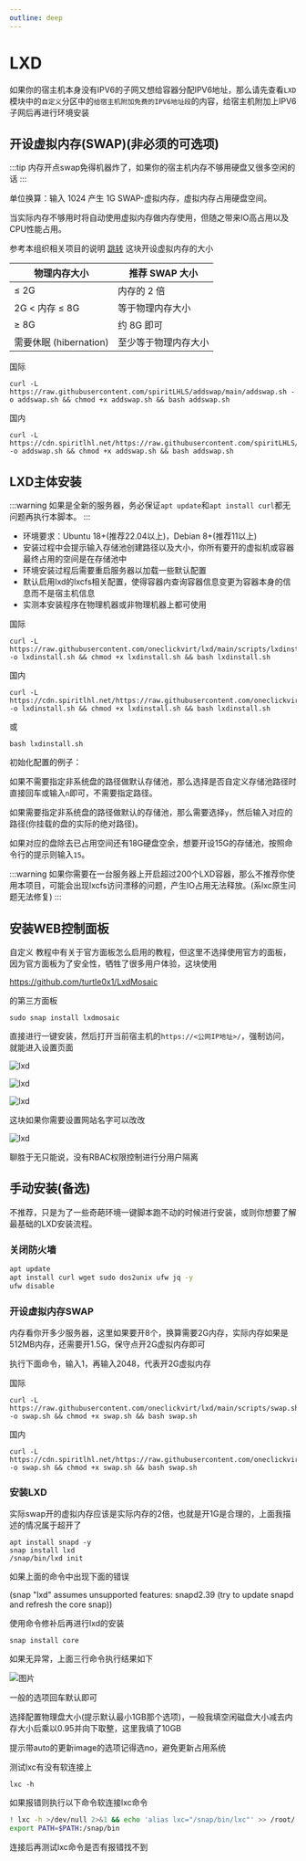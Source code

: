 ```yaml
---
outline: deep
---
```


# LXD

如果你的宿主机本身没有IPV6的子网又想给容器分配IPV6地址，那么请先查看```LXD```模块中的```自定义```分区中的```给宿主机附加免费的IPV6地址段```的内容，给宿主机附加上IPV6子网后再进行环境安装

## 开设虚拟内存(SWAP)(非必须的可选项)

:::tip
内存开点swap免得机器炸了，如果你的宿主机内存不够用硬盘又很多空闲的话
:::

单位换算：输入 1024 产生 1G SWAP-虚拟内存，虚拟内存占用硬盘空间。

当实际内存不够用时将自动使用虚拟内存做内存使用，但随之带来IO高占用以及CPU性能占用。

参考本组织相关项目的说明 [跳转](https://github.com/oneclickvirt/ecs/blob/master/README_NEW_USER.md) 这块开设虚拟内存的大小

| 物理内存大小        | 推荐 SWAP 大小 |
| ------------------ | ---------- |
| ≤ 2G               | 内存的 2 倍    |
| 2G < 内存 ≤ 8G       | 等于物理内存大小   |
| ≥ 8G               | 约 8G 即可    |
| 需要休眠 (hibernation) | 至少等于物理内存大小 |

国际

```shell
curl -L https://raw.githubusercontent.com/spiritLHLS/addswap/main/addswap.sh -o addswap.sh && chmod +x addswap.sh && bash addswap.sh
```

国内

```shell
curl -L https://cdn.spiritlhl.net/https://raw.githubusercontent.com/spiritLHLS/addswap/main/addswap.sh -o addswap.sh && chmod +x addswap.sh && bash addswap.sh
```

## LXD主体安装

:::warning
如果是全新的服务器，务必保证```apt update```和```apt install curl```都无问题再执行本脚本。
:::

- 环境要求：Ubuntu 18+(推荐22.04以上)，Debian 8+(推荐11以上)
- 安装过程中会提示输入存储池创建路径以及大小，你所有要开的虚拟机或容器最终占用的空间是在存储池中
- 环境安装过程后需要重启服务器以加载一些默认配置
- 默认启用lxd的lxcfs相关配置，使得容器内查询容器信息变更为容器本身的信息而不是宿主机信息
- 实测本安装程序在物理机器或非物理机器上都可使用

国际

```shell
curl -L https://raw.githubusercontent.com/oneclickvirt/lxd/main/scripts/lxdinstall.sh -o lxdinstall.sh && chmod +x lxdinstall.sh && bash lxdinstall.sh
```

国内

```shell
curl -L https://cdn.spiritlhl.net/https://raw.githubusercontent.com/oneclickvirt/lxd/main/scripts/lxdinstall.sh -o lxdinstall.sh && chmod +x lxdinstall.sh && bash lxdinstall.sh
```

或

```shell
bash lxdinstall.sh
```

初始化配置的例子：

如果不需要指定非系统盘的路径做默认存储池，那么选择是否自定义存储池路径时直接回车或输入```n```即可，不需要指定路径。

如果需要指定非系统盘的路径做默认的存储池，那么需要选择```y```，然后输入对应的路径(你挂载的盘的实际的绝对路径)。

如果对应的盘除去已占用空间还有18G硬盘空余，想要开设15G的存储池，按照命令行的提示则输入```15```。

:::warning
如果你需要在一台服务器上开启超过200个LXD容器，那么不推荐你使用本项目，可能会出现lxcfs访问漂移的问题，产生IO占用无法释放。(系lxc原生问题无法修复)
:::

## 安装WEB控制面板

自定义 教程中有关于官方面板怎么启用的教程，但这里不选择使用官方的面板，因为官方面板为了安全性，牺牲了很多用户体验，这块使用

https://github.com/turtle0x1/LxdMosaic

的第三方面板

```shell
sudo snap install lxdmosaic
```

直接进行一键安装，然后打开当前宿主机的```https://<公网IP地址>/```，强制访问，就能进入设置页面

![lxd](images/lxdd1.png)

![lxd](images/lxdd2.png)

![lxd](images/lxdd3.png)

这块如果你需要设置网站名字可以改改

![lxd](images/lxdd4.png)

聊胜于无只能说，没有RBAC权限控制进行分用户隔离

## 手动安装(备选)

不推荐，只是为了一些奇葩环境一键脚本跑不动的时候进行安装，或则你想要了解最基础的LXD安装流程。

### 关闭防火墙

```bash
apt update
apt install curl wget sudo dos2unix ufw jq -y
ufw disable
```

### 开设虚拟内存SWAP

内存看你开多少服务器，这里如果要开8个，换算需要2G内存，实际内存如果是512MB内存，还需要开1.5G，保守点开2G虚拟内存即可

执行下面命令，输入1，再输入2048，代表开2G虚拟内存

国际

```shell
curl -L https://raw.githubusercontent.com/oneclickvirt/lxd/main/scripts/swap.sh -o swap.sh && chmod +x swap.sh && bash swap.sh
```

国内

```shell
curl -L https://cdn.spiritlhl.net/https://raw.githubusercontent.com/oneclickvirt/lxd/main/scripts/swap.sh -o swap.sh && chmod +x swap.sh && bash swap.sh
```

### 安装LXD

实际swap开的虚拟内存应该是实际内存的2倍，也就是开1G是合理的，上面我描述的情况属于超开了

```
apt install snapd -y
snap install lxd
/snap/bin/lxd init
```

如果上面的命令中出现下面的错误

(snap "lxd" assumes unsupported features: snapd2.39 (try to update snapd and refresh the core snap))

使用命令修补后再进行lxd的安装

```
snap install core
```

如果无异常，上面三行命令执行结果如下

![图片](images/lxdd0.png)

一般的选项回车默认即可

选择配置物理盘大小(提示默认最小1GB那个选项)，一般我填空闲磁盘大小减去内存大小后乘以0.95并向下取整，这里我填了10GB

提示带auto的更新image的选项记得选no，避免更新占用系统

测试lxc有没有软连接上

```
lxc -h
```

如果报错则执行以下命令软连接lxc命令

```bash
! lxc -h >/dev/null 2>&1 && echo 'alias lxc="/snap/bin/lxc"' >> /root/.bashrc && source /root/.bashrc
export PATH=$PATH:/snap/bin
```

连接后再测试lxc命令是否有报错找不到



